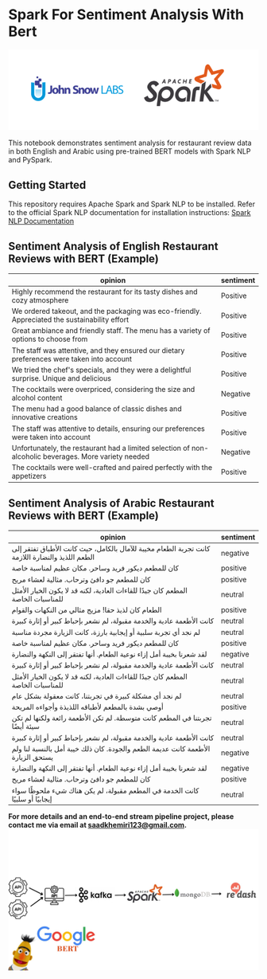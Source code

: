 # Spark For Sentiment Analysis With Bert

![1](images/spark_nlp.png)

This notebook demonstrates sentiment analysis for restaurant review data in both English and Arabic using pre-trained BERT models with Spark NLP and PySpark.

## Getting Started

This repository requires Apache Spark and Spark NLP to be installed. Refer to the official Spark NLP documentation for installation instructions: [Spark NLP Documentation](https://www.johnsnowlabs.com/spark-nlp/)


## Sentiment Analysis of English Restaurant Reviews with BERT (Example)

| opinion                                                                                              | sentiment |
|-----------------------------------------------------------------------------------------------------|-----------|
| Highly recommend the restaurant for its tasty dishes and cozy atmosphere                             | Positive  |
| We ordered takeout, and the packaging was eco-friendly. Appreciated the sustainability effort        | Positive  |
| Great ambiance and friendly staff. The menu has a variety of options to choose from                  | Positive  |
| The staff was attentive, and they ensured our dietary preferences were taken into account            | Positive  |
| We tried the chef's specials, and they were a delightful surprise. Unique and delicious              | Positive  |
| The cocktails were overpriced, considering the size and alcohol content                              | Negative  |
| The menu had a good balance of classic dishes and innovative creations                               | Positive  |
| The staff was attentive to details, ensuring our preferences were taken into account                 | Positive  |
| Unfortunately, the restaurant had a limited selection of non-alcoholic beverages. More variety needed| Negative  |
| The cocktails were well-crafted and paired perfectly with the appetizers                             | Positive  |


## Sentiment Analysis of Arabic Restaurant Reviews with BERT (Example)

| opinion                                                                                         | sentiment |
|------------------------------------------------------------------------------------------------|-----------|
| كانت تجربة الطعام مخيبة للآمال بالكامل، حيث كانت الأطباق تفتقر إلى الطعم اللذيذ والنضارة اللازمة| negative  |
| كان للمطعم ديكور فريد وساحر. مكان عظيم لمناسبة خاصة                                             | positive  |
| كان للمطعم جو دافئ وترحاب. مثالية لعشاء مريح                                                    | positive  |
| المطعم كان جيدًا للقاءات العادية، لكنه قد لا يكون الخيار الأمثل للمناسبات الخاصة                | neutral   |
| الطعام كان لذيذ حقا! مزيج مثالي من النكهات والقوام                                              | positive  |
| كانت الأطعمة عادية والخدمة مقبولة، لم نشعر بإحباط كبير أو إثارة كبيرة                           | neutral   |
| لم نجد أي تجربة سلبية أو إيجابية بارزة، كانت الزيارة مجردة مناسبة                               | neutral   |
| كان للمطعم ديكور فريد وساحر. مكان عظيم لمناسبة خاصة                                             | positive  |
| لقد شعرنا بخيبة أمل إزاء نوعية الطعام. أنها تفتقر إلى النكهة والنضارة                           | negative  |
| كانت الأطعمة عادية والخدمة مقبولة، لم نشعر بإحباط كبير أو إثارة كبيرة                           | neutral   |
| المطعم كان جيدًا للقاءات العادية، لكنه قد لا يكون الخيار الأمثل للمناسبات الخاصة                | neutral   |
| لم نجد أي مشكلة كبيرة في تجربتنا، كانت معقولة بشكل عام                                          | neutral   |
| أوصي بشدة بالمطعم لأطباقه اللذيذة وأجواءه المريحة                                               | positive  |
| تجربتنا في المطعم كانت متوسطة. لم تكن الأطعمة رائعة ولكنها لم تكن سيئة أيضًا                    | neutral   |
| كانت الأطعمة عادية والخدمة مقبولة، لم نشعر بإحباط كبير أو إثارة كبيرة                           | neutral   |
| الأطعمة كانت عديمة الطعم والجودة. كان ذلك خيبة أمل بالنسبة لنا ولم يستحق الزيارة                | negative  |
| لقد شعرنا بخيبة أمل إزاء نوعية الطعام. أنها تفتقر إلى النكهة والنضارة                           | negative  |
| كان للمطعم جو دافئ وترحاب. مثالية لعشاء مريح                                                    | positive  |
| كانت الخدمة في المطعم مقبولة، لم يكن هناك شيء ملحوظًا سواء إيجابيًا أو سلبيًا                   | neutral   |


**For more details and an end-to-end stream pipeline project, please contact me via email at [saadkhemiri123@gmail.com](mailto:saadkhemiri123@gmail.com).**
![2](images/image2.jpg)
